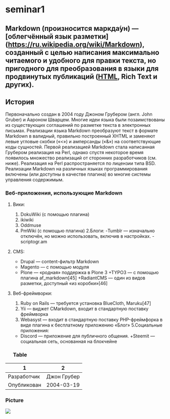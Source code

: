 # seminar1
## Markdown (произносится маркда́ун) — [облегчённый язык разметки] (https://ru.wikipedia.org/wiki/Markdown), созданный с целью написания максимально читаемого и удобного для правки текста, но пригодного для преобразования в языки для продвинутых публикаций ([HTML](https://ru.wikipedia.org/wiki/HTML), Rich Text и других).
## История
Первоначально создан в 2004 году Джоном Грубером (англ. John Gruber) и Аароном Шварцем. Многие идеи языка были позаимствованы из существующих соглашений по разметке текста в электронных письмах. Реализации языка Markdown преобразуют текст в формате Markdown в валидный, правильно построенный XHTML и заменяют левые угловые скобки («<») и амперсанды («&») на соответствующие коды сущностей. Первой реализацией Markdown стала написанная Грубером реализация на Perl, однако спустя некоторое время появилось множество реализаций от сторонних разработчиков (см. ниже). Реализация на Perl распространяется по лицензии типа BSD. Реализации Markdown на различных языках программирования включены (или доступны в качестве плагина) во многие системы управления содержимым.
### Веб-приложения, использующие Markdown
1. Вики: 
    1. DokuWiki (с помощью плагина)
    2. ikiwiki
    3. Oddmuse
    4. PmWiki (с помощью плагина)
2.Блоги:
    -Tumblr — изначально отключён, но можно использовать, включив в настройках.
    -scriptogr.am
3. CMS:
    + Drupal — content-фильтр Markdown
    + Magento — с помощью модуля
    + Plone — «родная» поддержка в Plone 3
    +TYPO3 — с помощью плагина af_markdown[45]
    +RadiantCMS — один из видов разметки, доступный «из коробки»[46]
 4. Веб-фреймворки:
    1. Ruby on Rails — требуется установка BlueCloth, Maruku[47]
    2. Yii — виджет CMarkdown, входит в стандартную поставку фреймворка
    3. Webasyst — входит в стандартную поставку PHP-фреймфорка в виде плагина к бесплатному приложению «Блог» 
 5.Социальные приложения:
    + Discord — приложение для публичного общения.
    +Steemit — социальная сеть, основанная на блокчейне
    
    ### Table
|1|2|
---|:---:
Разработчик|Джон Грубер
Опубликован|2004-03-19
### Picture

![](https://ru.wikipedia.org/wiki/Markdown#/media/File:Markdown_Syntax_in_gedit.png)



